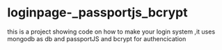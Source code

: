 # loginpage-_passportjs_bcrypt
this is a project showing code on how to make your login system ,it uses mongodb as db and passportJS and bcrypt for authencication
